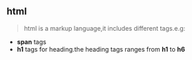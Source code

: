  ## html

 > html is a markup language,it includes different tags.e.g:

 - **span** tags
 - **h1** tags for heading.the heading tags ranges from **h1** to **h6**